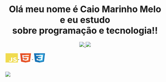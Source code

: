## <h1 align="center">Olá meu nome é Caio Marinho Melo e eu estudo <br> sobre programação e tecnologia!!</h1>
<div align="center">
  <a href="https://github.com/Caio2M">
  <img height="160em" src="https://github-readme-stats.vercel.app/api?username=Caio2M&show_icons=true&theme=dark&include_all_commits=true&count_private=true"/>
  <img height="160em" src="https://github-readme-stats.vercel.app/api/top-langs/?username=Caio2M&layout=compact&langs_count=7&theme=dark"/>
</div>
<div style="display: inline_block"><br>
  <img align="center" alt="Rafa-Js" height="30" width="40" src="https://raw.githubusercontent.com/devicons/devicon/master/icons/javascript/javascript-plain.svg">
  <img align="center" alt="Rafa-HTML" height="30" width="40" src="https://raw.githubusercontent.com/devicons/devicon/master/icons/html5/html5-original.svg">
  <img align="center" alt="Rafa-CSS" height="30" width="40" src="https://raw.githubusercontent.com/devicons/devicon/master/icons/css3/css3-original.svg">

   ##
</div>
  
  <div> 
  
  <a href = "mailto:caiomarinhomelo05@gmail.com"><img src="https://img.shields.io/badge/-Gmail-%23333?style=for-the-badge&logo=gmail&logoColor=white" target="_blank"></a>
  
 

 
</div>
